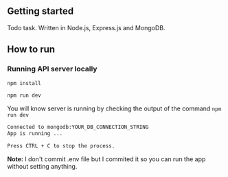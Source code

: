 ## Getting started

Todo task. Written in Node.js, Express.js and MongoDB.

## How to run

### Running  API server locally

```bash
npm install
```

```bash
npm run dev
```

You will know server is running by checking the output of the command `npm run dev`

```bash
Connected to mongodb:YOUR_DB_CONNECTION_STRING
App is running ...

Press CTRL + C to stop the process.
```

**Note:** I don't commit .env file but I commited it so you can run the app without setting anything.
